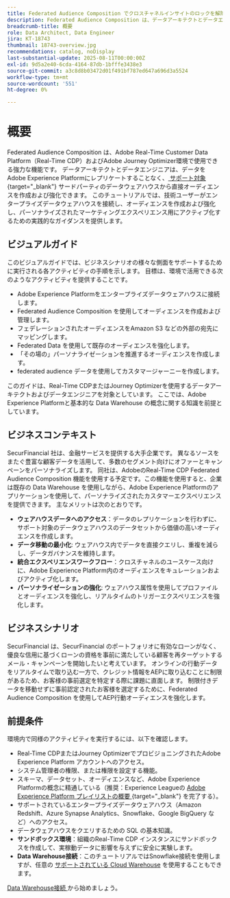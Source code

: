 ```yaml
---
title: Federated Audience Composition でクロスチャネルインサイトのロックを解除
description: Federated Audience Composition は、データアーキテクトとデータエンジニアがサードパーティのデータウェアハウスから直接オーディエンスを作成し、強化できる強力な機能です。
breadcrumb-title: 概要
role: Data Architect, Data Engineer
jira: KT-18743
thumbnail: 18743-overview.jpg
recommendations: catalog, noDisplay
last-substantial-update: 2025-08-11T00:00:00Z
exl-id: 9d5a2e40-6cda-4164-87db-1bfffe3438e3
source-git-commit: a3c8d8b03472d01f491bf787ed647a696d3a5524
workflow-type: tm+mt
source-wordcount: '551'
ht-degree: 0%

---
```


# 概要

Federated Audience Composition は、Adobe Real-Time Customer Data Platform（Real-Time CDP）およびAdobe Journey Optimizer環境で使用できる強力な機能です。 データアーキテクトとデータエンジニアは、データをAdobe Experience Platformにレプリケートすることなく、[ サポート対象 ](https://experienceleague.adobe.com/ja/docs/federated-audience-composition/using/start/access-prerequisites){target="_blank"} サードパーティのデータウェアハウスから直接オーディエンスを作成および強化できます。 このチュートリアルでは、技術ユーザーがエンタープライズデータウェアハウスを接続し、オーディエンスを作成および強化し、パーソナライズされたマーケティングエクスペリエンス用にアクティブ化するための実践的なガイダンスを提供します。

## ビジュアルガイド

このビジュアルガイドでは、ビジネスシナリオの様々な側面をサポートするために実行される各アクティビティの手順を示します。 目標は、環境で活用できる次のようなアクティビティを提供することです。

- Adobe Experience Platformをエンタープライズデータウェアハウスに接続します。
- Federated Audience Composition を使用してオーディエンスを作成および管理します。
- フェデレーションされたオーディエンスをAmazon S3 などの外部の宛先にマッピングします。
- Federated Data を使用して既存のオーディエンスを強化します。
- 「その場の」パーソナライゼーションを推進するオーディエンスを作成します。
- federated audience データを使用してカスタマージャーニーを作成します。

このガイドは、Real-Time CDPまたはJourney Optimizerを使用するデータアーキテクトおよびデータエンジニアを対象としています。 ここでは、Adobe Experience Platformと基本的な Data Warehouse の概念に関する知識を前提としています。

## ビジネスコンテキスト

SecurFinancial 社は、金融サービスを提供する大手企業です。 異なるソースをまたぐ豊富な顧客データを活用して、多数のセグメント向けにオファーとキャンペーンをパーソナライズします。 同社は、AdobeのReal-Time CDP Federated Audience Composition 機能を使用する予定です。この機能を使用すると、企業は既存の Data Warehouse を使用しながら、Adobe Experience Platformのアプリケーションを使用して、パーソナライズされたカスタマーエクスペリエンスを提供できます。 主なメリットは次のとおりです。

- **ウェアハウスデータへのアクセス**：データのレプリケーションを行わずに、サポート対象のデータウェアハウスのデータセットから価値の高いオーディエンスを作成します。
- **データ移動の最小化**: ウェアハウス内でデータを直接クエリし、重複を減らし、データガバナンスを維持します。
- **統合エクスペリエンスワークフロー**：クロスチャネルのユースケース向けに、Adobe Experience Platform内のオーディエンスをキュレーションおよびアクティブ化します。
- **パーソナライゼーションの強化**: ウェアハウス属性を使用してプロファイルとオーディエンスを強化し、リアルタイムのトリガーエクスペリエンスを強化します。

## ビジネスシナリオ

SecurFinancial は、SecurFinancial のポートフォリオに有効なローンがなく、優良な信用に基づくローンの資格を事前に満たしている顧客を再ターゲットするメール・キャンペーンを開始したいと考えています。 オンラインの行動データをリアルタイムで取り込む一方で、クレジット情報をAEPに取り込むことに制限があるため、お客様の事前選定を特定する際に課題に直面します。 制限付きデータを移動せずに事前認定されたお客様を選定するために、Federated Audience Composition を使用してAEP行動オーディエンスを強化します。

## 前提条件

環境内で同様のアクティビティを実行するには、以下を確認します。

- Real-Time CDPまたはJourney OptimizerでプロビジョニングされたAdobe Experience Platform アカウントへのアクセス。
- システム管理者の権限、または権限を設定する機能。
- スキーマ、データセット、オーディエンスなど、Adobe Experience Platformの概念に精通している（推奨：Experience Leagueの [Adobe Experience Platform プレイリストの概要 ](https://experienceleague.adobe.com/ja/playlists/experience-platform-introduction?lang=en){target="_blank"} を完了する）。
- サポートされているエンタープライズデータウェアハウス（Amazon Redshift、Azure Synapse Analytics、Snowflake、Google BigQuery など）へのアクセス。
- データウェアハウスをクエリするための SQL の基本知識。
- **サンドボックス環境**：組織のReal-Time CDP インスタンスにサンドボックスを作成して、実稼動データに影響を与えずに安全に実験します。
- **Data Warehouse接続**：このチュートリアルではSnowflake接続を使用しますが、任意の [ サポートされている Cloud Warehouse](https://experienceleague.adobe.com/ja/docs/federated-audience-composition/using/start/access-prerequisites) を使用することもできます。

[Data Warehouse接続 ](data-warehouse-connection.md) から始めましょう。
